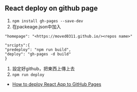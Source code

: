 ## React deploy on github page

1. `npm install gh-pages --save-dev`
2. 在packeage.json中加入

```
"homepage": "<https://moved0311.github.io/><repos name>"

"srcipts":{
"predeploy": "npm run build",
"deploy": "gh-pages -d build"
}

```

1. 設定好github，把東西上傳上去
2. `npm run deploy`

- [How to deploy React App to GitHub Pages](https://dev.to/yuribenjamin/how-to-deploy-react-app-in-github-pages-2a1f)